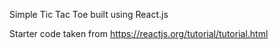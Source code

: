 Simple Tic Tac Toe built using React.js

Starter code taken from https://reactjs.org/tutorial/tutorial.html
